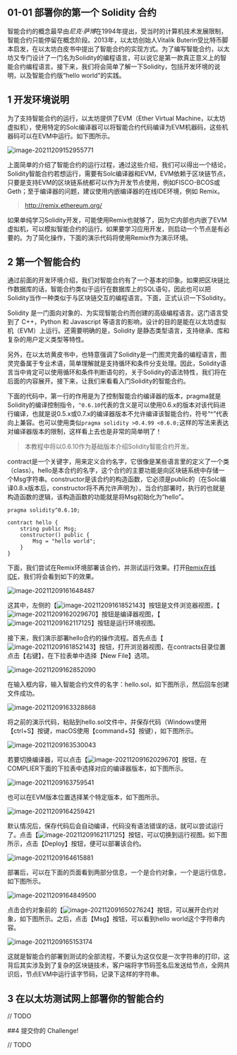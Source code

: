 ## 01-01 部署你的第一个 Solidity 合约

智能合约的概念最早由*尼克·萨博*在1994年提出，受当时的计算机技术发展限制，智能合约只能停留在概念阶段。2013年，以太坊创始人Vitalik Buterin受比特币脚本启发，在以太坊白皮书中提出了智能合约的实现方式。为了编写智能合约，以太坊又专门设计了一门名为Solidity的编程语言，可以说它是第一款真正意义上的智能合约编程语言。接下来，我们将会简单了解一下Solidity，包括开发环境的说明，以及智能合约版“hello world”的实践。

##  1 开发环境说明

为了支持智能合约的运行，以太坊提供了EVM（Ether Virtual Machine，以太坊虚拟机），使用特定的Solc编译器可以将智能合约代码编译为EVM机器码，这些机器码可以在EVM中运行。如下图所示。

![image-20211209152955771](https://tva1.sinaimg.cn/large/e6c9d24egy1h2yqgjnzx9j20nw09o752.jpg)

上面简单的介绍了智能合约的运行过程，通过这些介绍，我们可以得出一个结论，Solidity智能合约若想运行，需要有Solc编译器和EVM，EVM依赖于区块链节点，只要是支持EVM的区块链系统都可以作为开发节点使用，例如FISCO-BCOS或Geth；至于编译器的问题，建议使用内嵌编译器的在线IDE环境，例如 Remix。

> http://remix.ethereum.org/

如果单纯学习Solidity开发，可能使用Remix也就够了，因为它内部也内嵌了EVM虚拟机，可以模拟智能合约的运行。如果要学习应用开发，则启动一个节点是有必要的。为了简化操作，下面的演示代码将使用Remix作为演示环境。

## 2 第一个智能合约 

通过前面的开发环境介绍，我们对智能合约有了一个基本的印象。如果把区块链比作数据库的话，智能合约类似于运行在数据库上的SQL语句，因此也可以把Solidity当作一种类似于与区块链交互的编程语言。下面，正式认识一下Solidity。

Solidity 是一门面向对象的、为实现智能合约而创建的高级编程语言。这门语言受到了 C++，Python 和 Javascript 等语言的影响，设计的目的是能在以太坊虚拟机（EVM）上运行。还需要明确的是，Solidity 是静态类型语言，支持继承、库和复杂的用户定义类型等特性。

另外，在以太坊黄皮书中，也特意强调了Solidity是一门图灵完备的编程语言，图灵完备属于专业术语，简单理解就是支持循环和条件分支处理。因此，Solidity语言当中肯定可以使用循环和条件判断语句的，关于Solidity的语法特性，我们将在后面的内容展开。接下来，让我们来看看入门Solidity的智能合约。

下面的代码中，第一行的作用是为了控制智能合约编译器的版本，pragma就是Solidity的编译控制指令，`^0.6.10`代表的含义是可以使用0.6.x的版本对该代码进行编译，也就是说0.5.x或0.7.x的编译器版本不允许编译该智能合约，符号“^”代表向上兼容。也可以使用类似`pragma solidity >0.4.99 <0.6.0;`这样的写法来表达对编译器版本的限制，这样看上去也是非常的简单明了！

> 本教程中将以0.6.10作为基础版本介绍Solidity智能合约开发。

contract是一个关键字，用来定义合约名字，它很像是某些语言里的定义了一个类（class）。hello是本合约的名字，这个合约的主要功能是向区块链系统中存储一个Msg字符串。constructor是该合约的构造函数，它必须是public的（在Solc编译0.8.x版本后，constructor将不再允许声明为），当合约部署时，执行的也就是构造函数的逻辑，该构造函数的功能就是将Msg初始化为“hello”。

```solidity
pragma solidity^0.6.10;

contract hello {
    string public Msg;
    constructor() public {
        Msg = "hello world";
    }
}
```

下面，我们尝试在Remix环境部署该合约，并测试运行效果。打开[Remix在线IDE](http://remix.ethereum.org/)，我们将会看到如下的效果。

![image-20211209161648487](https://tva1.sinaimg.cn/large/e6c9d24egy1h2yqhhk3ijj21910pbq5x.jpg)

这其中，左侧的【![image-20211209161852143](https://tva1.sinaimg.cn/large/e6c9d24egy1h2yqhjrx40j200z00y0jq.jpg)】按钮是文件浏览器视图，【![image-20211209162029670](https://tva1.sinaimg.cn/large/e6c9d24egy1h2yqhnhl63j200w00w0gb.jpg)】按钮是编译器视图，【![image-20211209162117125](https://tva1.sinaimg.cn/large/e6c9d24egy1h2yqhgikagj200v00y0fs.jpg)】按钮是运行环境视图。

接下来，我们演示部署hello合约的操作流程。首先点击【![image-20211209161852143](https://tva1.sinaimg.cn/large/e6c9d24egy1h2yqhjrx40j200z00y0jq.jpg)】按钮，打开浏览器视图，在contracts目录位置点击【右键】，在下拉表单中选择【New File】选项。

![image-20211209162852090](https://tva1.sinaimg.cn/large/e6c9d24egy1h2yqhlqoo8j20m90hmjsp.jpg)

在输入框内容，输入智能合约文件的名字：hello.sol，如下图所示，然后回车创建文件成功。

![image-20211209163328868](https://tva1.sinaimg.cn/large/e6c9d24egy1h2yqhkluwvj20n70hzjsr.jpg)



将之前的演示代码，粘贴到hello.sol文件中，并保存代码（Windows使用【ctrl+S】按键，macOS使用【command+S】按键），如下图所示。

![image-20211209163530043](https://tva1.sinaimg.cn/large/e6c9d24egy1h2yqhmmo9vj20e508idg4.jpg)

若要切换编译器，可以点击【![image-20211209162029670](https://tva1.sinaimg.cn/large/e6c9d24egy1h2yqhnhl63j200w00w0gb.jpg)】按钮，在COMPLIER下面的下拉表中选择对应的编译器版本，如下图所示。

![image-20211209163759541](https://tva1.sinaimg.cn/large/e6c9d24egy1h2yqheahsgj20sb0q5jul.jpg)

也可以在EVM版本位置选择某个特定版本，如下图所示。

![image-20211209164259421](https://tva1.sinaimg.cn/large/e6c9d24egy1h2yqhiru8wj20sh0kpdhj.jpg)

默认情况后，保存代码后会自动编译，代码没有语法错误的话，就可以尝试运行了。点击【![image-20211209162117125](https://tva1.sinaimg.cn/large/e6c9d24egy1h2yqhgikagj200v00y0fs.jpg)】按钮，可以切换到运行视图。如下图所示，点击【Deploy】按钮，便可以部署该合约。

![image-20211209164615881](https://tva1.sinaimg.cn/large/e6c9d24egy1h2yqhf3i39j20t00k2ab9.jpg)

部署后，可以在下面的页面看到两部分信息，一个是合约对象，一个是运行信息，如下图所示。

![image-20211209164849500](https://tva1.sinaimg.cn/large/e6c9d24egy1h2yqhg3uuwj218608tmy9.jpg)

点击合约对象前的【![image-20211209165027624](https://tva1.sinaimg.cn/large/e6c9d24egy1h2yqhc4onpj200q00v0c1.jpg)】按钮，可以展开合约对象，如下图所示。之后，点击【Msg】按钮，可以看到hello world这个字符串内容。

![image-20211209165153174](https://tva1.sinaimg.cn/large/e6c9d24egy1h2yqhofoanj20h90680sq.jpg)

这就是智能合约部署到测试的全部流程，不要认为这仅仅是一次字符串的打印，这背后其实涉及到了复杂的区块链技术，客户端将字节码签名后发送给节点，全网共识后，节点EVM中运行该字节码，记录下这样的字符串。

## 3 在以太坊测试网上部署你的智能合约

// TODO

##4 提交你的 Challenge!

// TODO
